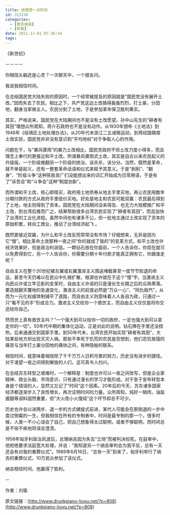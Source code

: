 ```yaml
---
title: 给理想一点时间
id: 313230
categories:
  - [微言细语]
  - [转载]
date: 2011-11-01 07:36:54
tags:
---
```


《新世纪》

－－－－

你相信头脑还是心灵？一次聊天中，一个朋友问。

我说我相信时间。

在总结国民党大陆失败的原因时，一个经常被提及的原因就是“国民党没有展开土改，”因而失去了农民。相比之下，共产党这边土改搞得轰轰烈烈，打土豪，分田地，翻身当家做主人。农民分到了土地，于是参加革命保卫胜利果实。

其实，严格说来，国民党在大陆期间也不是没有土改愿望。孙中山先生的“耕者有其田”理想众所周知，蒋介石政府也不是没有动作。从1930年颁布《土地法》到1946年《绥靖区土地处理办法》，从20年代末浙江二五减租运动，到蒋经国赣南土改实验，国民党并非没有意识到“平均地权”对于争取人心的作用。

问题在于，与“暴风骤雨”的暴力土改相比，国民党政府不但土改力度小得多，而且理念上奉行的更接近和平土改。所谓暴风骤雨式土改，其实是自古以来农民起义的升级版，一个阶级推翻另一个阶级的统治，该杀杀，该分分。当然，既然是革命，就不单是起义，还有一整套革命话语和仪式来赋予其意义。于是“剥削”、“翻身”、“阶级斗争”这种陈胜吴广们没能想出来的词汇开始成为日常用语，于是有了“诉苦会”和“斗争会”这种“制度创新”。

而所谓和平土改，核心即赎买，政府用土地债券从地主手里买地，再让农民用数年分期付款的方式从政府手里低价买地。好处是地主和农民可能双赢：农民最后得到了土地，地主则得到了资本。国民党在大陆期间没来得及、也无力大规模推广和平土改，到台湾后推而广之，结果帮助很多台湾农民实现了“耕者有其田”，而且加快了台湾的工业化进程。虽然中间也有诸多不公，但一批地主通过土改实现了资本的原始积累，转向工商业，推动了台湾经济起飞 。

既然更接近双赢，为什么和平土改反而常常没有市场？仔细想来，无非是因为它“慢”。相比革命土改那种一夜之间“你的就成了我的”的变革方式，和平土改也许经济效果好，但是政治利润低。一颗钻石放在你面前，一个人告诉你，你现在就可以免费得到它，另一个人告诉你，你需要分期十年付款才能真正拥有它，你跟谁走呢？

自由主义在整个20世纪被左翼或右翼激进主义围追堵截甚至一度节节败退的命运，甚至今天仍难以在民众中扎根扩散，根源也许就在于这个“慢”字。当激进主义向民众许诺立竿见影的变革时，自由主义许诺的只是漫长生长期之后的瓜熟蒂落。要造就翻天覆地的急速变化，激进主义的前提必然是“万众一心”、“同仇敌忾”，从而为一元化权威体制铺平了道路，而自由主义则意味着人人各自为政，只通过一只“看不见的手”形成合力。激进主义交给你一个救世主，而自由主义仅仅是将你交还给你自己。

然而世上真有救世主吗？“一个强大到可以给你一切的政府，一定也强大到可以拿走你的一切”。50年代中期的集体化运动，正是对此的说明。钻石捧在手里还没捂热，后来通通交到国家手里。到50年代末，台湾农民开始实现“耕者有其田”，大陆某些地方却出现天灾人祸。那些不幸死于饥荒的农民是否想到，他们忍饥挨饿的痛苦与当年打土豪分田地的痛快之间，有种隐秘的联系。

相信时间，就意味着相信除了千千万万人日积月累的努力，历史没有进步的捷径。对于渴望一夜之间得到解放的人们，这可真令人扫兴。

在总结苏东转型之艰难时，一个解释是：制度也许可以一夜之间改写，但是企业家精神、商业头脑、市场意识，只有通过漫长的学习才能形成。对于急于宣布转型本身是个错误的人，显然又忘记了“时间”这个因素。20年后的今天，苏东诸多国家经济都逐渐步入了良性增长，再次证明时间的力量。众所周知，炖好一锅肉，油盐酱醋等调料固然重要，但“大火改小火慢炖”这个环节却总不可少。

历史也许会以进两步、退一步的方式螺旋式前进，某代人可能会在那倒退的一步中度过倒霉的一生，但我相信在所有的专制者中，时间是最专制的那一个。很多时候，人类一不小心误会了自己，把自己想象得太过聪明，或者不够聪明，而时间总是不徐不疾地将误会澄清。

1956年匈牙利政治风波后，总理纳吉因为失去“立场”而被判决绞死。在庭审中，他拒绝要求法庭宽大处理，并说：“我知道另一个纳吉审判会为我平反，总有一天还会有对我的重葬仪式”。1989年6月16日，“总有一天”到来了，匈牙利举行了纳吉的重葬仪式，10万民众参加了该仪式。

纳吉相信时间，他赢得了胜利。

－

作者：刘瑜

原文链接：[http://www.drunkpiano-liuyu.net/?p=808](http://www.drunkpiano-liuyu.net/?p=808)